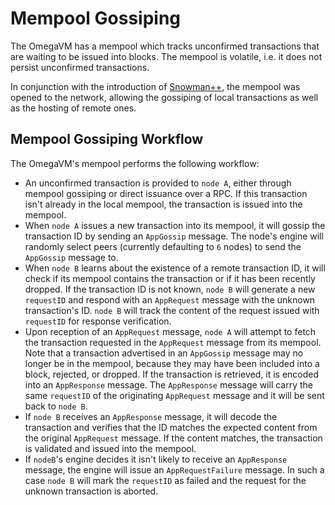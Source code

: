 # Mempool Gossiping

The OmegaVM has a mempool which tracks unconfirmed transactions that are waiting to be issued into blocks. The mempool is volatile, i.e. it does not persist unconfirmed transactions.

In conjunction with the introduction of [Snowman++](../../proposervm), the mempool was opened to the network, allowing the gossiping of local transactions as well as the hosting of remote ones.

## Mempool Gossiping Workflow

The OmegaVM's mempool performs the following workflow:

- An unconfirmed transaction is provided to `node A`, either through mempool gossiping or direct issuance over a RPC. If this transaction isn't already in the local mempool, the transaction is issued into the mempool.
- When `node A` issues a new transaction into its mempool, it will gossip the transaction ID by sending an `AppGossip` message. The node's engine will randomly select peers (currently defaulting to `6` nodes) to send the `AppGossip` message to.
- When `node B` learns about the existence of a remote transaction ID, it will check if its mempool contains the transaction or if it has been recently dropped. If the transaction ID is not known, `node B` will generate a new `requestID` and respond with an `AppRequest` message with the unknown transaction's ID. `node B` will track the content of the request issued with `requestID` for response verification.
- Upon reception of an `AppRequest` message, `node A` will attempt to fetch the transaction requested in the `AppRequest` message from its mempool. Note that a transaction advertised in an `AppGossip` message may no longer be in the mempool, because they may have been included into a block, rejected, or dropped. If the transaction is retrieved, it is encoded into an `AppResponse` message. The `AppResponse` message will carry the same `requestID` of the originating `AppRequest` message and it will be sent back to `node B`.
- If `node B` receives an `AppResponse` message, it will decode the transaction and verifies that the ID matches the expected content from the original `AppRequest` message. If the content matches, the transaction is validated and issued into the mempool.
- If `nodeB`'s engine decides it isn't likely to receive an `AppResponse` message, the engine will issue an `AppRequestFailure` message. In such a case `node B` will mark the `requestID` as failed and the request for the unknown transaction is aborted.
